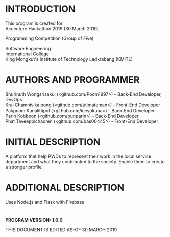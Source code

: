 # INTRODUCTION

  This program is created for <br>
  Accenture Hackathon 2019 (30 March 2019)<br>

  Programming Competition (Group of Five)<br>

  Software Engineering<br>
  International College<br>
  King Mongkut's Institute of Technology Ladkrabang (KMITL)<br>

# AUTHORS AND PROGRAMMER

  Bhurinuth Wongsrisakul (<github.com/Poom1997>) - Back-End Developer, DevOps  <br>
  Krai Chamnivikaipong (<github.com/utimateman>) - Front-End Developer  <br>
  Pakpoom Kunalittipol (<github.com/iceyokuna>) - Back-End Developer  <br>
  Parin Kobboon (<github.com/punparin>) - Back-End Developer  <br>
  Phat Taveepolchaoren (<github.com/bas00445>) - Front-End Developer  <br> 

# INITIAL DESCRIPTION

  A platform that help PWDs to represent their work in the local service <br>
  department and what they contributed to the society. Enable them to create <br>
  a stronger profile.<br>


# ADDITIONAL DESCRIPTION

  Uses Node.js and Flask with Firebase

# 
**PROGRAM VERSION: 1.0.0<br>**

THIS DOCUMENT IS EDITED AS-OF 30 MARCH 2019<br>
